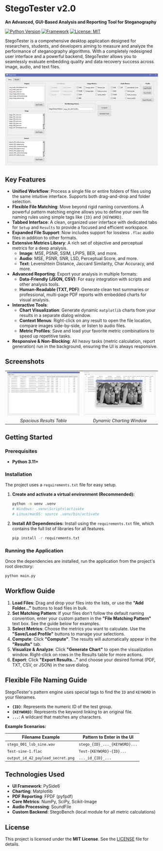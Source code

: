 # StegoTester v2.0

**An Advanced, GUI-Based Analysis and Reporting Tool for Steganography**

[![Python Version](https://img.shields.io/badge/Python-3.11+-blue.svg)](https://www.python.org/)
[![Framework](https://img.shields.io/badge/PySide6-6.9.1-brightgreen.svg)](https://www.qt.io/qt-for-python)
[![License: MIT](https://img.shields.io/badge/License-MIT-yellow.svg)](https://opensource.org/licenses/MIT)

StegoTester is a comprehensive desktop application designed for researchers, students, and developers aiming to measure and analyze the performance of steganography algorithms. With a completely redesigned user interface and a powerful backend, StegoTester allows you to seamlessly evaluate embedding quality and data recovery success across image, audio, and text files.

![StegoTester Main UI](.github/images/main_app.png)

## Key Features

- **Unified Workflow**: Process a single file or entire folders of files using the same intuitive interface. Supports both drag-and-drop and folder selection.
- **Flexible File Matching**: Move beyond rigid naming conventions. A powerful pattern matching engine allows you to define your own file naming rules using simple tags like `{ID}` and `{KEYWORD}`.
- **Tabbed Interface**: A clean, organized user interface with dedicated tabs for `Setup` and `Results` to provide a focused and efficient workspace.
- **Expanded File Support**: Now includes support for lossless `.flac` audio files in addition to other formats.
- **Extensive Metrics Library**: A rich set of objective and perceptual metrics for a deep analysis.
  - **Image**: MSE, PSNR, SSIM, LPIPS, BER, and more.
  - **Audio**: MSE, PSNR, SNR, LSD, Perceptual Score, and more.
  - **Text**: Levenshtein Distance, Jaccard Similarity, Char Accuracy, and more.
- **Advanced Reporting**: Export your analysis in multiple formats:
  - **Data-Friendly (JSON, CSV)**: For easy integration with scripts and other analysis tools.
  - **Human-Readable (TXT, PDF)**: Generate clean text summaries or professional, multi-page PDF reports with embedded charts for visual analysis.
- **Interactive Tools**:
  - **Chart Visualization**: Generate dynamic `matplotlib` charts from your results in a separate dialog window.
  - **Context Menus**: Right-click on any result to open the file location, compare images side-by-side, or listen to audio files.
  - **Metric Profiles**: Save and load your favorite metric combinations to speed up repetitive tasks.
- **Responsive & Non-Blocking**: All heavy tasks (metric calculation, report generation) run in the background, ensuring the UI is always responsive.

## Screenshots

<table>
  <tr>
    <td><img src=".github/images/results_tab.png" alt="Results Tab"></td>
    <td><img src=".github/images/chart_dialog.png" alt="Chart Dialog"></td>
  </tr>
  <tr>
    <td align="center"><i>Spacious Results Table</i></td>
    <td align="center"><i>Dynamic Charting Window</i></td>
  </tr>
</table>

## Getting Started

### Prerequisites

- **Python 3.11+**

### Installation

The project uses a `requirements.txt` file for easy setup.

1.  **Create and activate a virtual environment (Recommended):**
    ```bash
    python -m venv .venv
    # Windows: .venv\Scripts\activate
    # Linux/macOS: source .venv/bin/activate
    ```

2.  **Install All Dependencies:**
    Install using the `requirements.txt` file, which contains the full list of libraries for all features.
    ```bash
    pip install -r requirements.txt
    ```

### Running the Application

Once the dependencies are installed, run the application from the project's root directory:
```bash
python main.py
```

## Workflow Guide

1.  **Load Files**: Drag and drop your files into the lists, or use the **"Add Folder..."** buttons to load files in bulk.
2.  **Set Matching Pattern**: If your files don't follow the default naming convention, enter your custom pattern in the **"File Matching Pattern"** text box. See the guide below for examples.
3.  **Select Metrics**: Choose the metrics you want to calculate. Use the **"Save/Load Profile"** buttons to manage your selections.
4.  **Compute**: Click **"Compute"**. The results will automatically appear in the **"Results"** tab.
5.  **Visualize & Analyze**: Click **"Generate Chart"** to open the visualization window. Right-click on rows in the Results table for more actions.
6.  **Export**: Click **"Export Results..."** and choose your desired format (PDF, TXT, CSV, or JSON) in the save dialog.

## Flexible File Naming Guide

StegoTester's pattern engine uses special tags to find the `ID` and `KEYWORD` in your filenames.

-   **`{ID}`**: Represents the numeric ID of the test group.
-   **`{KEYWORD}`**: Represents the keyword linking to an original file.
-   **`...`**: A wildcard that matches any characters.

**Example Scenarios:**

| Filename Example                      | Pattern to Enter in the UI        |
| ------------------------------------- | --------------------------------- |
| `stego_001_lsb_sine.wav`              | `stego_{ID}_..._{KEYWORD}...`     |
| `Test-sine-1.flac`                    | `Test-{KEYWORD}-{ID}...`          |
| `output_id_42_payload_secret.png`     | `..._id_{ID}_...`                 |

## Technologies Used

- **UI Framework**: PySide6
- **Charting**: Matplotlib
- **PDF Reporting**: FPDF (pyfpdf)
- **Core Metrics**: NumPy, SciPy, Scikit-Image
- **Audio Processing**: SoundFile
- **Custom Backend**: StegoBench (local module for all metric calculations)

## License

This project is licensed under the **MIT License**. See the [LICENSE](LICENSE) file for details.